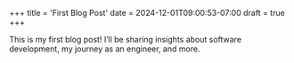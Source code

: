 +++
title = 'First Blog Post'
date = 2024-12-01T09:00:53-07:00
draft = true
+++

This is my first blog post! I’ll be sharing insights about software development, my journey as an engineer, and more.
